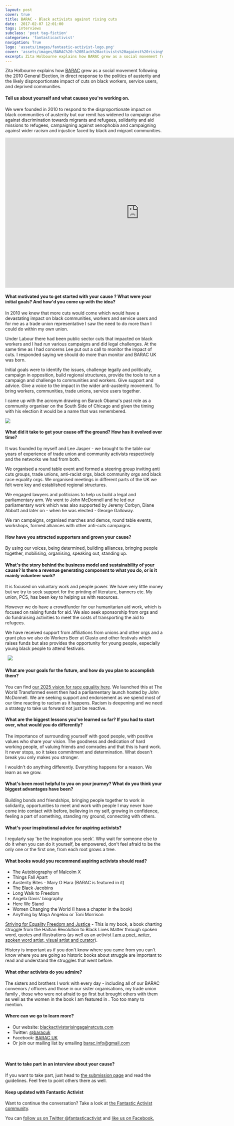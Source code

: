 ```yaml
---
layout: post
cover: true
title: BARAC - Black activists against rising cuts
date:  2017-02-07 12:01:00
tags: interviews
subclass: 'post tag-fiction'
categories: 'fantasticactivist'
navigation: True
logo: 'assets/images/fantastic-activist-logo.png'
cover: 'assets/images/BARAC%20-%20Black%20activists%20against%20rising%20cuts.jpeg'
excerpt: Zita Holbourne explains how BARAC grew as a social movement following the 2010 General Election
---
```


<p>Zita Holbourne explains how <a href="http://blackactivistsrisingagainstcuts.blogspot.co.uk/">BARAC</a> grew as a social movement following the 2010 General Election, in direct response to the  politics of austerity and the likely disproportionate impact of cuts on black workers, service users, and deprived communities.</p>

<h4>Tell us about yourself and what causes you're working on.</h4>

<p>We were founded in 2010 to respond to the disproportionate impact on black communities of austerity but our remit has widened to campaign also against discrimination towards migrants and refugees, solidarity and aid missions to refugees, campaigning against xenophobia and campaigning against wider racism and injustice faced by black and migrant communities.</p>   
<iframe width="853" height="480" src="https://www.youtube.com/embed/YXmrpTDr6jU" frameborder="0" allowfullscreen></iframe>

<h4>What motivated you to get started with your cause ? What were your initial goals? And how'd you come up with the idea?</h4>

<p>In 2010 we knew that more cuts would come which would have a devastating impact on black communities, workers and service users and for me as a trade union representative I saw the need to do more than I could do within my own union.</p> 

<p>Under Labour there had been public sector cuts that impacted on black workers and I had run various campaigns and did legal challenges.  At the same time as I had concerns Lee put out a call to monitor the impact of cuts.  I responded saying we should do more than monitor and BARAC UK was born.   

<p>Initial goals were to identify the issues, challenge legally and politically, campaign in opposition, build regional structures, provide the tools to run a campaign and challenge to communities and workers. Give support and advice. Give a voice to the impact in the wider anti-austerity movement. To bring workers, communities, trade unions, service users together.</p>   

<p>I came up with the acronym drawing on Barack Obama's past role as a community organiser on the South Side of Chicago and given the timing with his election it would be a name that was remembered.</p>   

<img src="http://1.bp.blogspot.com/-dYTDzqkCRaU/UGCoWJvdkOI/AAAAAAAAAKE/rCHkHEGRw4Y/w1200-h630-p-nu/Zita+Holbourne+2.JPG">

<h4>What did it take to get your cause off the ground? How has it evolved over time?</h4>

<p>It was founded by myself and Lee Jasper - we brought to the table our years of experience of trade union and community activists respectively and the networks we had from both. </p>

<p>We organised a round table event and formed a steering group inviting anti cuts groups, trade unions, anti-racist orgs, black community orgs and black race equality orgs.  We organised meetings in different parts of the UK we felt were key and established regional structures.</p>

<p>We engaged lawyers and politicians to help us build a legal and parliamentary arm. We went to John McDonnell and he led our parliamentary work which was also supported by Jeremy Corbyn, Diane Abbott and later on - when he was elected - George Galloway.</p>  

<p>We ran campaigns, organised marches and demos, round table events, workshops, formed alliances with other anti-cuts campaigns.</p>

<h4>How have you attracted supporters and grown your cause?</h4>

<p>By using our voices, being determined, building alliances, bringing people together, mobilising, organising, speaking out, standing up.</p> 

<h4>What's the story behind the business model and sustainability of your cause? Is there a revenue generating component to what you do, or is it mainly volunteer work?</h4>

<p>It is focused on voluntary work and people power. We have very little money but we try to seek support for the printing of literature, banners etc. My union, PCS, has been key to helping us with resources.</p>

<p>However we do have a crowdfunder for our humanitarian aid work, which is focused on raising funds for aid. We also seek sponsorship from orgs and do fundraising activities to meet the costs of transporting the aid to refugees.</p>

<p>We have received support from affiliations from unions and other orgs and a grant plus we also do Workers Beer at Glasto and other festivals which raises funds but also provides the opportunity for young people, especially young black people to attend festivals.</p> 
&nbsp;

<img src="http://3.bp.blogspot.com/-Q4qvXulUDL0/VZB8hvan3WI/AAAAAAAAAWc/ovuLXi6PFiI/s1600/zitadearwhite3.jpg">

<h4>What are your goals for the future, and how do you plan to accomplish them?</h4>

<p>You can find <a href="http://blackactivistsrisingagainstcuts.blogspot.co.uk/2017/01/2025-vision-for-race-equality-barac-uk.html">our 2025 vision for race equality here</a>. We launched this at The World Transformed event then had a parliamentary launch hosted by John McDonnell. We are seeking support and endorsement as we spend most of our time reacting to racism as it happens. Racism is deepening and we need a strategy to take us forward not just be reactive.</p>

<h4>What are the biggest lessons you've learned so far? If you had to start over, what would you do differently?</h4>

<p>The importance of surrounding yourself with good people, with positive values who share your vision. The goodness and dedication of hard working people, of valuing friends and comrades and that this is hard work. It never stops, so it takes commitment and determination. What doesn't break you only makes you stronger. </p>

<p>I wouldn't do anything differently. Everything happens for a reason. We learn as we grow.</p>  

<h4>What's been most helpful to you on your journey? What do you think your biggest advantages have been?</h4>

<p>Building bonds and friendships, bringing people together to work in solidarity, opportunities to meet and work with people I may never have come into contact with before, believing in my self, growing in confidence, feeling a part of something, standing my ground, connecting with others.</p>  

<h4>What's your inspirational advice for aspiring activists?</h4>

<p>I regularly say 'be the inspiration you seek'. Why wait for someone else to do it when you can do it yourself, be empowered, don't feel afraid to be the only one or the first one, from each root grows a tree.</p> 

<h4>What books would you recommend aspiring activists should read?</h4>

<ul>
<li>The Autobiography of Malcolm X</li>
<li>Things Fall Apart</li>
<li>Austerity Bites - Mary O Hara (BARAC is featured in it)</li>
<li>The Black Jacobins</li>
<li>Long Walk to Freedom</li>
<li>Angela Davis' biography</li>
<li>Here We Stand</li>
<li>Women Changing the World (I have a chapter in the book)</li>
<li>Anything by Maya Angelou or Toni Morrison</li>
</ul>

<p><a href="http://www.hansibpublications.com/STRIVING-FOR-EQUALITY-FREEDOM-AND-JUSTICE-Embracing-Roots-Culture-and-Identity">Striving for Equality Freedom and Justice</a> - This is my book,  a book charting struggle from the Haitian Revolution to Black Lives Matter through spoken word, quotes and illustrations (as well as an activist <a href="http://www.zitaholbourne.com">I am a poet, writer, spoken word artist, visual artist and curator</a>).</p>

<p>History is important as if you don't know where you came from you can't know where you are going so historic books about struggle are important to read and understand the struggles that went before.</p>

<h4>What other activists do you admire?</h4>

<p>The sisters and brothers I work with every day  - including all of our BARAC convenors / officers and those in our sister organisations, my trade union family , those who were not afraid to go first but brought others with them as well as the women in the book I am featured in . Too too many to mention. </p>

<h4>Where can we go to learn more?</h4>

<ul>
<li>Our website: <a href="http://www.blackactivistsrisingagainstcuts.blogspot.com">blackactivistsrisingagainstcuts.com</a></li>
<li>Twitter: <a href="http://twitter.com/baracuk">@baracuk</a></li>
<li>Facebook: <a href="https://www.facebook.com/blackactivistsrisingagainstcuts/">BARAC UK</a></li>
<li>Or join our mailing list by emailing <a href="mailto:barac.info@gmail.com">barac.info@gmail.com</a></li>
</ul>
&nbsp;

<h4>Want to take part in an interview about your cause?</h4>

<p>If you want to take part, just head to <a href="/submit">the submission page</a> and read the guidelines. Feel free to point others there as well.</p>

<h4>Keep updated with Fantastic Activist</h4>

<p>Want to continue the conversation? Take a look at <a href="http://community.fantasticactivist.com/">the Fantastic Activist community</a>.</p>

<p>You can <a href="http://twitter.com/fantasticactivist">follow us on Twitter @fantasticactivist</a> and <a href="http://facebook.com/fantasticactivist">like us on Facebook.</a></p>
